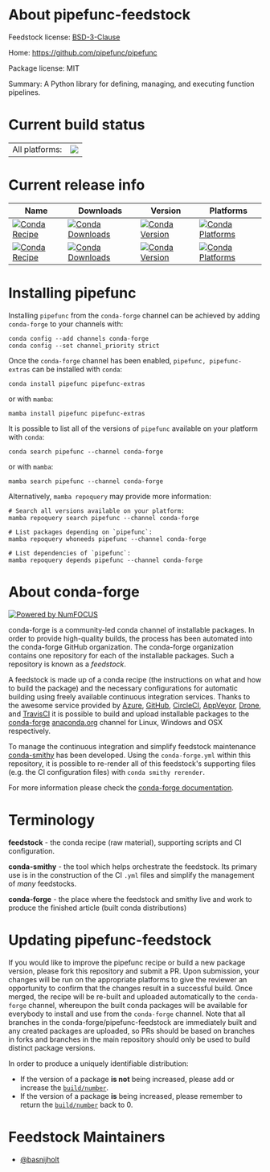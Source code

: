 About pipefunc-feedstock
========================

Feedstock license: [BSD-3-Clause](https://github.com/conda-forge/pipefunc-feedstock/blob/main/LICENSE.txt)

Home: https://github.com/pipefunc/pipefunc

Package license: MIT

Summary: A Python library for defining, managing, and executing function pipelines.

Current build status
====================


<table><tr><td>All platforms:</td>
    <td>
      <a href="https://dev.azure.com/conda-forge/feedstock-builds/_build/latest?definitionId=20857&branchName=main">
        <img src="https://dev.azure.com/conda-forge/feedstock-builds/_apis/build/status/pipefunc-feedstock?branchName=main">
      </a>
    </td>
  </tr>
</table>

Current release info
====================

| Name | Downloads | Version | Platforms |
| --- | --- | --- | --- |
| [![Conda Recipe](https://img.shields.io/badge/recipe-pipefunc-green.svg)](https://anaconda.org/conda-forge/pipefunc) | [![Conda Downloads](https://img.shields.io/conda/dn/conda-forge/pipefunc.svg)](https://anaconda.org/conda-forge/pipefunc) | [![Conda Version](https://img.shields.io/conda/vn/conda-forge/pipefunc.svg)](https://anaconda.org/conda-forge/pipefunc) | [![Conda Platforms](https://img.shields.io/conda/pn/conda-forge/pipefunc.svg)](https://anaconda.org/conda-forge/pipefunc) |
| [![Conda Recipe](https://img.shields.io/badge/recipe-pipefunc--extras-green.svg)](https://anaconda.org/conda-forge/pipefunc-extras) | [![Conda Downloads](https://img.shields.io/conda/dn/conda-forge/pipefunc-extras.svg)](https://anaconda.org/conda-forge/pipefunc-extras) | [![Conda Version](https://img.shields.io/conda/vn/conda-forge/pipefunc-extras.svg)](https://anaconda.org/conda-forge/pipefunc-extras) | [![Conda Platforms](https://img.shields.io/conda/pn/conda-forge/pipefunc-extras.svg)](https://anaconda.org/conda-forge/pipefunc-extras) |

Installing pipefunc
===================

Installing `pipefunc` from the `conda-forge` channel can be achieved by adding `conda-forge` to your channels with:

```
conda config --add channels conda-forge
conda config --set channel_priority strict
```

Once the `conda-forge` channel has been enabled, `pipefunc, pipefunc-extras` can be installed with `conda`:

```
conda install pipefunc pipefunc-extras
```

or with `mamba`:

```
mamba install pipefunc pipefunc-extras
```

It is possible to list all of the versions of `pipefunc` available on your platform with `conda`:

```
conda search pipefunc --channel conda-forge
```

or with `mamba`:

```
mamba search pipefunc --channel conda-forge
```

Alternatively, `mamba repoquery` may provide more information:

```
# Search all versions available on your platform:
mamba repoquery search pipefunc --channel conda-forge

# List packages depending on `pipefunc`:
mamba repoquery whoneeds pipefunc --channel conda-forge

# List dependencies of `pipefunc`:
mamba repoquery depends pipefunc --channel conda-forge
```


About conda-forge
=================

[![Powered by
NumFOCUS](https://img.shields.io/badge/powered%20by-NumFOCUS-orange.svg?style=flat&colorA=E1523D&colorB=007D8A)](https://numfocus.org)

conda-forge is a community-led conda channel of installable packages.
In order to provide high-quality builds, the process has been automated into the
conda-forge GitHub organization. The conda-forge organization contains one repository
for each of the installable packages. Such a repository is known as a *feedstock*.

A feedstock is made up of a conda recipe (the instructions on what and how to build
the package) and the necessary configurations for automatic building using freely
available continuous integration services. Thanks to the awesome service provided by
[Azure](https://azure.microsoft.com/en-us/services/devops/), [GitHub](https://github.com/),
[CircleCI](https://circleci.com/), [AppVeyor](https://www.appveyor.com/),
[Drone](https://cloud.drone.io/welcome), and [TravisCI](https://travis-ci.com/)
it is possible to build and upload installable packages to the
[conda-forge](https://anaconda.org/conda-forge) [anaconda.org](https://anaconda.org/)
channel for Linux, Windows and OSX respectively.

To manage the continuous integration and simplify feedstock maintenance
[conda-smithy](https://github.com/conda-forge/conda-smithy) has been developed.
Using the ``conda-forge.yml`` within this repository, it is possible to re-render all of
this feedstock's supporting files (e.g. the CI configuration files) with ``conda smithy rerender``.

For more information please check the [conda-forge documentation](https://conda-forge.org/docs/).

Terminology
===========

**feedstock** - the conda recipe (raw material), supporting scripts and CI configuration.

**conda-smithy** - the tool which helps orchestrate the feedstock.
                   Its primary use is in the construction of the CI ``.yml`` files
                   and simplify the management of *many* feedstocks.

**conda-forge** - the place where the feedstock and smithy live and work to
                  produce the finished article (built conda distributions)


Updating pipefunc-feedstock
===========================

If you would like to improve the pipefunc recipe or build a new
package version, please fork this repository and submit a PR. Upon submission,
your changes will be run on the appropriate platforms to give the reviewer an
opportunity to confirm that the changes result in a successful build. Once
merged, the recipe will be re-built and uploaded automatically to the
`conda-forge` channel, whereupon the built conda packages will be available for
everybody to install and use from the `conda-forge` channel.
Note that all branches in the conda-forge/pipefunc-feedstock are
immediately built and any created packages are uploaded, so PRs should be based
on branches in forks and branches in the main repository should only be used to
build distinct package versions.

In order to produce a uniquely identifiable distribution:
 * If the version of a package **is not** being increased, please add or increase
   the [``build/number``](https://docs.conda.io/projects/conda-build/en/latest/resources/define-metadata.html#build-number-and-string).
 * If the version of a package **is** being increased, please remember to return
   the [``build/number``](https://docs.conda.io/projects/conda-build/en/latest/resources/define-metadata.html#build-number-and-string)
   back to 0.

Feedstock Maintainers
=====================

* [@basnijholt](https://github.com/basnijholt/)

